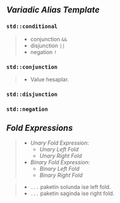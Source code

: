 ## ***Variadic Alias Template***

### `std::conditional`

> - conjunction `&&`
> - disjunction `||`
> - negation `!`

### `std::conjunction`

> - Value hesaplar.

### `std::disjunction`

### `std::negation`

## ***Fold Expressions***

> - *Unary Fold Expression*:
>   - *Unary Left Fold*
>   - *Unary Right Fold*
> - *Binary Fold Expression*:
>   - *Binary Left Fold*
>   - *Binary Right Fold*


> - `...` paketin solunda ise left fold.
> - `...` paketin saginda ise right fold.

